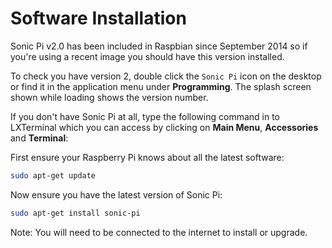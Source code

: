 # Software Installation

Sonic Pi v2.0 has been included in Raspbian since September 2014 so if
you're using a recent image you should have this version installed.

To check you have version 2, double click the `Sonic Pi` icon on the
desktop or find it in the application menu under **Programming**. The
splash screen shown while loading shows the version number.

If you don't have Sonic Pi at all, type the following command in to
LXTerminal which you can access by clicking on **Main Menu**,
**Accessories** and **Terminal**:

First ensure your Raspberry Pi knows about all the latest software:

```bash
sudo apt-get update
```

Now ensure you have the latest version of Sonic Pi:

```bash
sudo apt-get install sonic-pi
```

Note: You will need to be connected to the internet to install or upgrade.
